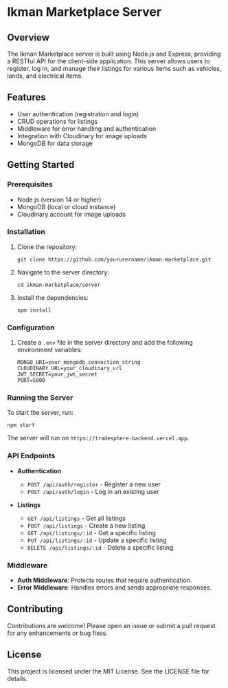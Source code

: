 # Ikman Marketplace Server

## Overview
The Ikman Marketplace server is built using Node.js and Express, providing a RESTful API for the client-side application. This server allows users to register, log in, and manage their listings for various items such as vehicles, lands, and electrical items.

## Features
- User authentication (registration and login)
- CRUD operations for listings
- Middleware for error handling and authentication
- Integration with Cloudinary for image uploads
- MongoDB for data storage

## Getting Started

### Prerequisites
- Node.js (version 14 or higher)
- MongoDB (local or cloud instance)
- Cloudinary account for image uploads

### Installation
1. Clone the repository:
   ```
   git clone https://github.com/yourusername/ikman-marketplace.git
   ```
2. Navigate to the server directory:
   ```
   cd ikman-marketplace/server
   ```
3. Install the dependencies:
   ```
   npm install
   ```

### Configuration
1. Create a `.env` file in the server directory and add the following environment variables:
   ```
   MONGO_URI=your_mongodb_connection_string
   CLOUDINARY_URL=your_cloudinary_url
   JWT_SECRET=your_jwt_secret
   PORT=5000
   ```

### Running the Server
To start the server, run:
```
npm start
```
The server will run on `https://tradesphere-backend.vercel.app`.

### API Endpoints
- **Authentication**
  - `POST /api/auth/register` - Register a new user
  - `POST /api/auth/login` - Log in an existing user

- **Listings**
  - `GET /api/listings` - Get all listings
  - `POST /api/listings` - Create a new listing
  - `GET /api/listings/:id` - Get a specific listing
  - `PUT /api/listings/:id` - Update a specific listing
  - `DELETE /api/listings/:id` - Delete a specific listing

### Middleware
- **Auth Middleware**: Protects routes that require authentication.
- **Error Middleware**: Handles errors and sends appropriate responses.

## Contributing
Contributions are welcome! Please open an issue or submit a pull request for any enhancements or bug fixes.

## License
This project is licensed under the MIT License. See the LICENSE file for details.